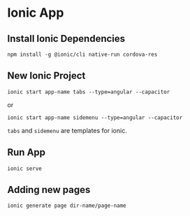 # Ionic App

## Install Ionic Dependencies

```
npm install -g @ionic/cli native-run cordova-res
```

## New Ionic Project

```
ionic start app-name tabs --type=angular --capacitor
```

or

```
ionic start app-name sidemenu --type=angular --capacitor
```

`tabs` and `sidemenu` are templates for ionic.

## Run App

```
ionic serve
```

## Adding new pages

```
ionic generate page dir-name/page-name
```
